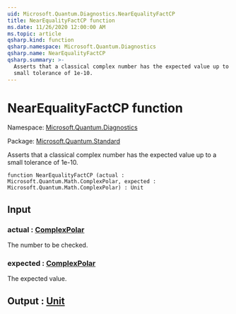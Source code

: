 ```yaml
---
uid: Microsoft.Quantum.Diagnostics.NearEqualityFactCP
title: NearEqualityFactCP function
ms.date: 11/26/2020 12:00:00 AM
ms.topic: article
qsharp.kind: function
qsharp.namespace: Microsoft.Quantum.Diagnostics
qsharp.name: NearEqualityFactCP
qsharp.summary: >-
  Asserts that a classical complex number has the expected value up to a
  small tolerance of 1e-10.
---
```


# NearEqualityFactCP function

Namespace: [Microsoft.Quantum.Diagnostics](xref:Microsoft.Quantum.Diagnostics)

Package: [Microsoft.Quantum.Standard](https://nuget.org/packages/Microsoft.Quantum.Standard)


Asserts that a classical complex number has the expected value up to asmall tolerance of 1e-10.

```qsharp
function NearEqualityFactCP (actual : Microsoft.Quantum.Math.ComplexPolar, expected : Microsoft.Quantum.Math.ComplexPolar) : Unit
```


## Input

### actual : [ComplexPolar](xref:Microsoft.Quantum.Math.ComplexPolar)

The number to be checked.


### expected : [ComplexPolar](xref:Microsoft.Quantum.Math.ComplexPolar)

The expected value.



## Output : [Unit](xref:microsoft.quantum.lang-ref.unit)

